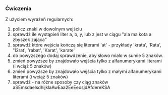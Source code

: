 ### Ćwiczenia

Z użyciem wyrażeń regularnych:

1. policz znaki w dowolnym wejściu
2. sprawdź ile wystąpień liter a, b, y, lub z jest w ciągu "ala ma kota a zbyszek zająca"
3. sprawdź które wejścia kończą się literami 'at' -  przykłady 'krata', 'Rata', '12rat', 'rabat', 'Karat', 'karate'
4. do powyższego dodaj sprawdzenie, aby słowo miało w sumie 5 znaków.
5. zmień powyższe by znajdowało wejścia tylko z alfanumerykami literami (i wciąż 5 znaków)
6. zmień powyższe by znajdowało wejścia tylko z małymi alfanumerykami literami (i wciąż 5 znaków)
7. sprawdź - na różne sposoby czy ciąg znaków aSEmsdaelsdhijklaAwEaa2EeEeosjdAfdereKSA
